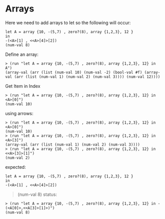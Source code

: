 # Arrays
Here we need to add arrays to let so the following will occur:
```racket
let A = array {10, -(5,7) , zero?(8), array {1,2,3}, 12 }
in
-(<A>[1] , <<A>[4]>[2])
(num-val 8)
```
Define an array:
```racket
> (run "let A = array {10, -(5,7) , zero?(8), array {1,2,3}, 12} in A")
(array-val (arr (list (num-val 10) (num-val -2) (bool-val #f) (array-val (arr (list (num-val 1) (num-val 2) (num-val 3)))) (num-val 12))))
```
Get Item in Index
```racket
> (run "let A = array {10, -(5,7) , zero?(8), array {1,2,3}, 12} in <A>[0]")
(num-val 10)
```
using arrows:
```racket
> (run "let A = array {10, -(5,7) , zero?(8), array {1,2,3}, 12} in <A>[0]")
(num-val 10)
> (run "let A = array {10, -(5,7) , zero?(8), array {1,2,3}, 12} in <A>[3]")
(array-val (arr (list (num-val 1) (num-val 2) (num-val 3))))
> (run "let A = array {10, -(5,7) , zero?(8), array {1,2,3}, 12} in <<A>[3]>[1]")
(num-val 2)
```
expected:
```racket
let A = array {10, -(5,7) , zero?(8), array {1,2,3}, 12 }
in
-(<A>[1] , <<A>[4]>[2])
```
> (num-val 8)
status:
```racket
> (run "let A = array {10, -(5,7) , zero?(8), array {1,2,3}, 12} in -(<A[0]>,<<A[3]>[1]>)")
(num-val 8)
```